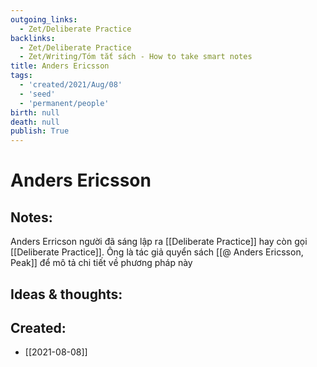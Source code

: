 ```yaml
---
outgoing_links:
  - Zet/Deliberate Practice
backlinks:
  - Zet/Deliberate Practice
  - Zet/Writing/Tóm tắt sách - How to take smart notes
title: Anders Ericsson
tags:
  - 'created/2021/Aug/08'
  - 'seed'
  - 'permanent/people'
birth: null
death: null
publish: True
---
```

# Anders Ericsson

## Notes:
Anders Erricson người đã sáng lập ra [[Deliberate Practice]] hay còn gọi [[Deliberate Practice]]. Ông là tác giả quyển sách [[@ Anders Ericsson, Peak]] để mô tả chi tiết về phương pháp này

## Ideas & thoughts:

## Created:
- [[2021-08-08]]

